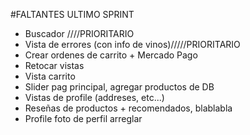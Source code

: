 #FALTANTES ULTIMO SPRINT

- Buscador    ////PRIORITARIO
- Vista de errores (con info de vinos)/////PRIORITARIO
- Crear ordenes de carrito + Mercado Pago 
- Retocar vistas 
- Vista carrito 
- Slider pag principal, agregar productos de DB 
- Vistas de profile (addreses, etc...)
- Reseñas de productos + recomendados, blablabla
- Profile foto de perfil arreglar